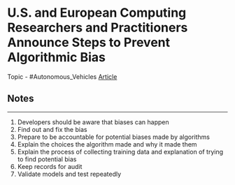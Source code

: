 # U.S. and European Computing Researchers and Practitioners Announce Steps to Prevent Algorithmic Bias
Topic - #Autonomous_Vehicles 
[Article](https://techpolicy.acm.org/2017/05/u-s-and-european-computing-researchers-and-practitioners-announce-steps-to-prevent-algorithmic-bias/)

## Notes
---
1. Developers should be aware that biases can happen
2. Find out and fix the bias
3. Prepare to be accountable for potential biases made by algorithms
4. Explain the choices the algorithm made and why it made them
5. Explain the process of collecting training data and explanation of trying to find potential bias
6. Keep records for audit
7. Validate models and test repeatedly
